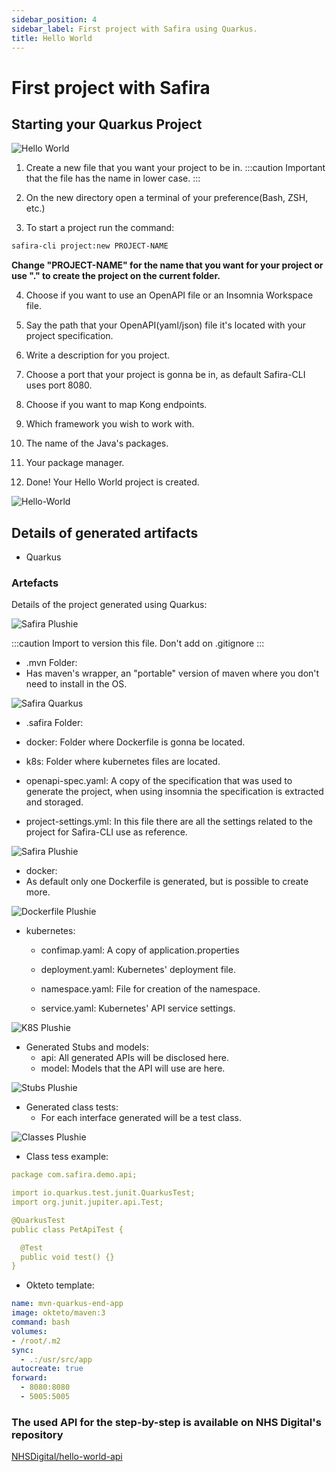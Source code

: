 ```yaml
---
sidebar_position: 4
sidebar_label: First project with Safira using Quarkus.
title: Hello World
---
```



# First project with Safira

## Starting your Quarkus Project

![Hello World](/img/tutorial/QuarkusGIF.gif)

1. Create a new file that you want your project to be in.
:::caution Important that the file has the name in lower case.
:::
2. On the new directory open a terminal of your preference(Bash, ZSH, etc.)

3. To start a project run the command:

```sh
safira-cli project:new PROJECT-NAME
```

**Change "PROJECT-NAME" for the name that you want for your project or use "." to create the project on the current folder.**

4. Choose if you want to use an OpenAPI file or an Insomnia Workspace file.

5. Say the path that your OpenAPI(yaml/json) file it's located with your project specification.

6. Write a description for you project.

7. Choose a port that your project is gonna be in, as default Safira-CLI uses port 8080.

8. Choose if you want to map Kong endpoints.

9. Which framework you wish to work with.

10. The name of the Java's packages.

11. Your package manager.

12. Done! Your Hello World project is created.

![Hello-World](/img/screenshot/Hello15.png)

## Details of generated artifacts

- Quarkus

### Artefacts

Details of the project generated using Quarkus:

![Safira Plushie](/img/screenshot/ArtefatosQuarkus.png)

:::caution Import to version this file. Don't add on .gitignore
:::

- .mvn Folder:
- Has maven's wrapper, an "portable" version of maven where you don't need to install in the OS.

![Safira Quarkus](/img/screenshot/exemplo_mvn.png)

- .safira Folder:

- docker: Folder where Dockerfile is gonna be located.

- k8s: Folder where kubernetes files are located.

- openapi-spec.yaml: A copy of the specification that was used to generate the project, when using insomnia the specification is extracted and storaged.

- project-settings.yml: In this file there are all the settings related to the project for Safira-CLI use as reference.

![Safira Plushie](/img/screenshot/exemplo_safira.png)

- docker:
- As default only one Dockerfile is generated, but is possible to create more.

![Dockerfile Plushie](/img/screenshot/exemplo_dockerfile.png)

- kubernetes:
  - confimap.yaml: A copy of application.properties

  - deployment.yaml: Kubernetes' deployment file.

  - namespace.yaml: File for creation of the namespace.

  - service.yaml: Kubernetes' API service settings.

![K8S Plushie](/img/screenshot/exemplo_k8s.png)

- Generated Stubs and models:
  - api: All generated APIs will be disclosed here.
  - model: Models that the API will use are here.

![Stubs Plushie](/img/screenshot/exemplo_stubsquarkus.png)

- Generated class tests:
  - For each interface generated will be a test class.

![Classes Plushie](/img/screenshot/exemplo_testquarkus.png)

- Class tess example:

```yaml
package com.safira.demo.api;

import io.quarkus.test.junit.QuarkusTest;
import org.junit.jupiter.api.Test;

@QuarkusTest
public class PetApiTest {

  @Test
  public void test() {}
}

```

- Okteto template:

```yaml
name: mvn-quarkus-end-app
image: okteto/maven:3
command: bash
volumes:
- /root/.m2
sync:
  - .:/usr/src/app
autocreate: true
forward:
  - 8080:8080
  - 5005:5005

```

### The used API for the step-by-step is available on NHS Digital's repository

[NHSDigital/hello-world-api](https://github.com/NHSDigital/hello-world-api)
